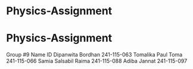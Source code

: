 # Physics-Assignment
# Physics-Assignment
Group #9
        Name          ID
Dipanwita Bordhan    241-115-063
Tomalika Paul Toma   241-115-066
Samia Salsabil Raima 241-115-088
Adiba Jannat         241-115-097
